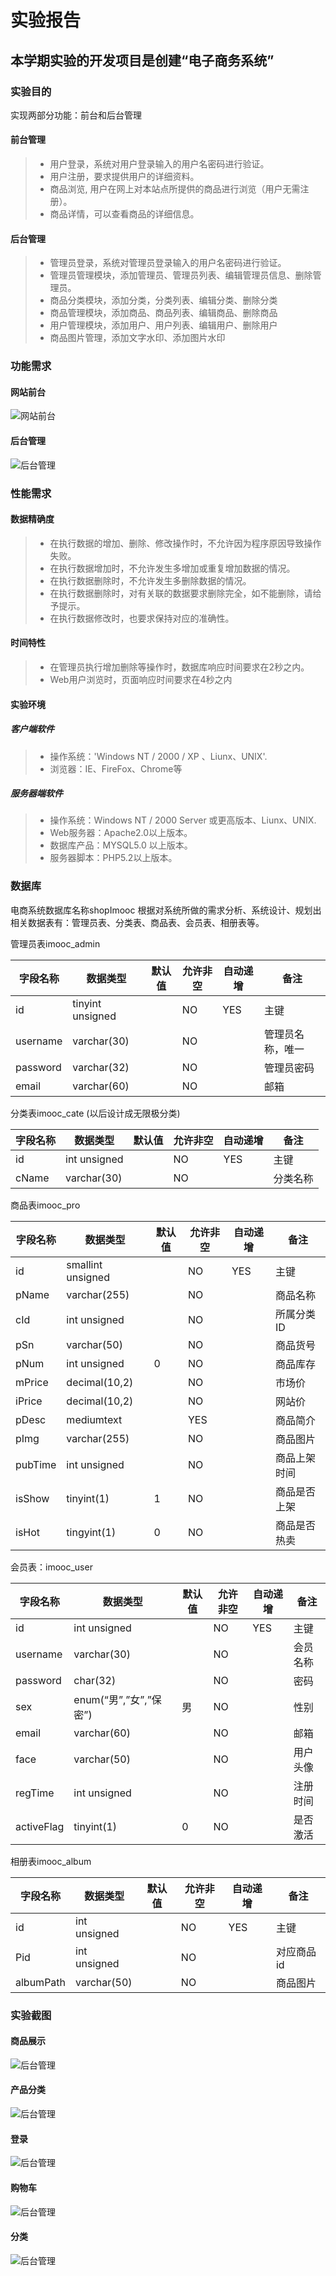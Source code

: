 实验报告
====
本学期实验的开发项目是创建“电子商务系统”
----
### 实验目的

实现两部分功能：前台和后台管理

#### 前台管理

> * 用户登录，系统对用户登录输入的用户名密码进行验证。
> * 用户注册，要求提供用户的详细资料。
> * 商品浏览, 用户在网上对本站点所提供的商品进行浏览（用户无需注册）。
> * 商品详情，可以查看商品的详细信息。

#### 后台管理

> * 管理员登录，系统对管理员登录输入的用户名密码进行验证。
> * 管理员管理模块，添加管理员、管理员列表、编辑管理员信息、删除管理员。
> * 商品分类模块，添加分类，分类列表、编辑分类、删除分类 
> * 商品管理模块，添加商品、商品列表、编辑商品、删除商品
> * 用户管理模块，添加用户、用户列表、编辑用户、删除用户
> * 商品图片管理，添加文字水印、添加图片水印
### 功能需求
#### 网站前台
![网站前台](https://github.com/Lucy161403120/test/blob/master/picture/1.jpg)
#### 后台管理
![后台管理](https://github.com/Lucy161403120/test/blob/master/picture/2.jpg)
### 性能需求
#### 数据精确度
> * 在执行数据的增加、删除、修改操作时，不允许因为程序原因导致操作失败。
> * 在执行数据增加时，不允许发生多增加或重复增加数据的情况。
> * 在执行数据删除时，不允许发生多删除数据的情况。
> * 在执行数据删除时，对有关联的数据要求删除完全，如不能删除，请给予提示。
> * 在执行数据修改时，也要求保持对应的准确性。
#### 时间特性
> * 在管理员执行增加删除等操作时，数据库响应时间要求在2秒之内。
> * Web用户浏览时，页面响应时间要求在4秒之内
#### 实验环境
##### 客户端软件
> * 操作系统：'Windows NT / 2000 / XP 、Liunx、UNIX'.
> * 浏览器：IE、FireFox、Chrome等<br>
##### 服务器端软件<br>
> * 操作系统：Windows NT / 2000 Server 或更高版本、Liunx、UNIX.
> * Web服务器：Apache2.0以上版本。
> * 数据库产品：MYSQL5.0 以上版本。
> * 服务器脚本：PHP5.2以上版本。

### 数据库
电商系统数据库名称shopImooc
根据对系统所做的需求分析、系统设计、规划出相关数据表有：管理员表、分类表、商品表、会员表、相册表等。

管理员表imooc_admin

字段名称|数据类型|默认值|允许非空|	自动递增|备注
----|----|----|----|----|----
id|	tinyint unsigned||		NO|	YES|主键
username|	varchar(30)||		NO||		管理员名称，唯一
password|	varchar(32)||	NO||  		管理员密码
email|	varchar(60)||	NO||		邮箱

分类表imooc_cate (以后设计成无限极分类)

字段名称|数据类型|默认值|允许非空|自动递增|备注
----|----|----|----|----|----
id|	int unsigned||		NO|	YES|	主键
cName|	varchar(30)||		NO||		分类名称

商品表imooc_pro

字段名称|数据类型|默认值|允许非空|自动递增|备注
----|----|----|----|----|----
id|smallint unsigned||NO|	YES|主键
pName|varchar(255)||NO||商品名称
cId|	int unsigned||		NO||	所属分类ID
pSn|	varchar(50)||	NO||	商品货号
pNum|	int unsigned|	0|	NO||		商品库存
mPrice|	decimal(10,2)|| 		NO||		市场价
iPrice|	decimal(10,2)|| 		NO||		网站价
pDesc|	mediumtext||		YES||		商品简介
pImg|	varchar(255)||		NO||	商品图片
pubTime|	int unsigned||		NO||		商品上架时间
isShow|	tinyint(1)|	1|	NO||	商品是否上架
isHot|	tingyint(1)|0|	NO||		商品是否热卖

会员表：imooc_user

字段名称|数据类型|默认值|允许非空|自动递增|备注
----|----|----|----|----|----
id|	int unsigned||		NO|	YES|	主键
username|	varchar(30)||		NO||		会员名称
password|	char(32)||		NO||		密码
sex|	enum(“男”,”女”,”保密”)|男|	NO||		性别
email|	varchar(60)||	NO||		邮箱
face|	varchar(50)||	NO||		用户头像
regTime|	int unsigned||		NO||		注册时间
activeFlag|	tinyint(1)|	0|	NO|| 		是否激活

相册表imooc_album

字段名称|数据类型|默认值|允许非空|自动递增|备注
----|----|----|----|----|----
id|int unsigned||	NO|	YES	|主键
Pid|int unsigned||	NO||对应商品id
albumPath|varchar(50)||NO||商品图片


### 实验截图

#### 商品展示
![后台管理](https://github.com/Lucy161403120/test/blob/master/picture/3.jpg)
#### 产品分类
![后台管理](https://github.com/Lucy161403120/test/blob/master/picture/4.jpg)
#### 登录
![后台管理](https://github.com/Lucy161403120/test/blob/master/picture/5.jpg)
#### 购物车
![后台管理](https://github.com/Lucy161403120/test/blob/master/picture/6.jpg)
#### 分类
![后台管理](https://github.com/Lucy161403120/test/blob/master/picture/7.jpg)
